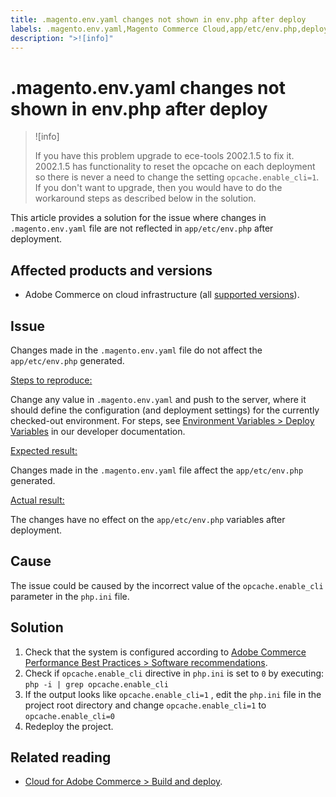 ```yaml
---
title: .magento.env.yaml changes not shown in env.php after deploy
labels: .magento.env.yaml,Magento Commerce Cloud,app/etc/env.php,deploy,deployment,deployment error,env.php,environment variables,php.ini,troubleshooting,Adobe Commerce,cloud infrastructure
description: ">![info]"
---
```


# .magento.env.yaml changes not shown in env.php after deploy

>![info]
>
>If you have this problem upgrade to ece-tools 2002.1.5 to fix it. 2002.1.5 has functionality to reset the opcache on each deployment so there is never a need to change the setting `opcache.enable_cli=1`. If you don't want to upgrade, then you would have to do the workaround steps as described below in the solution.

This article provides a solution for the issue where changes in `.magento.env.yaml` file are not reflected in `app/etc/env.php` after deployment.

## Affected products and versions

* Adobe Commerce on cloud infrastructure (all [supported versions](https://magento.com/sites/default/files/magento-software-lifecycle-policy.pdf)).

## Issue

Changes made in the `.magento.env.yaml` file do not affect the `app/etc/env.php` generated.

<u>Steps to reproduce:</u>

Change any value in `.magento.env.yaml` and push to the server, where it should define the configuration (and deployment settings) for the currently checked-out environment. For steps, see [Environment Variables > Deploy Variables](https://devdocs.magento.com/cloud/env/variables-deploy.html) in our developer documentation.

<u>Expected result:</u>

Changes made in the `.magento.env.yaml` file affect the `app/etc/env.php` generated.

<u>Actual result:</u>

The changes have no effect on the `app/etc/env.php` variables after deployment.

## Cause

The issue could be caused by the incorrect value of the `opcache.enable_cli` parameter in the `php.ini` file.

## Solution

1. Check that the system is configured according to [Adobe Commerce Performance Best Practices > Software recommendations](https://devdocs.magento.com/guides/v2.4/performance-best-practices/software.html).
1. Check if `opcache.enable_cli` directive in `php.ini` is set to `0` by executing: `php -i | grep opcache.enable_cli`
1. If the output looks like `opcache.enable_cli=1` , edit the `php.ini` file in the project root directory and change `opcache.enable_cli=1` to `opcache.enable_cli=0`
1. Redeploy the project.

## Related reading

* [Cloud for Adobe Commerce > Build and deploy](https://devdocs.magento.com/cloud/project/magento-env-yaml.html).